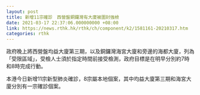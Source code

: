 ```yaml
---
layout: post
title: 新增11宗確診　西營盤銅鑼灣有大廈被圍封強檢
date: 2021-03-17 22:37:06.000000000 +08:00
link: https://news.rthk.hk/rthk/ch/component/k2/1581161-20210317.htm
categories: rthk
---
```


政府晚上將西營盤均益大廈第三期，以及銅鑼灣海宮大廈和旁邊的海都大廈，列為「受限區域」，受檢人士須於指定時間前接受檢測，政府目標是在明早分別約7時和8時完成行動。

本港今日新增11宗新型肺炎確診，8宗屬本地個案，其中均益大廈第三期和海宮大廈分別有一宗確診個案。
